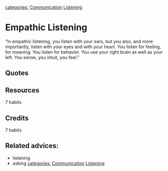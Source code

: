 [categories:](categories/index.md) [Communication](../categories/Communication.md) [Listening](../categories/Listening.md)
# Empathic Listening

“In empathic listening, you listen with your ears, but you also, and more importantly, listen with your eyes and with your heart.  You listen for feeling, for meaning.  You listen for behavior.  You use your right brain as well as your left.  You sense, you intuit, you feel.”

## Quotes

## Resources

7 habits

## Credits

7 habits

## Related advices:

- listening
- asking
[categories:](categories/index.md) [Communication](../categories/Communication.md) [Listening](../categories/Listening.md)